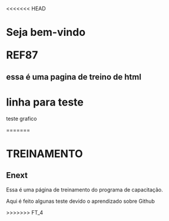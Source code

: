<<<<<<< HEAD
<h1>Seja bem-vindo</>
<p>REF87</p>
<h2> essa é uma pagina de treino de html</h2>
<h1>linha para teste</h1
asdabusidhaklncauiahwpdoas
<p>teste grafico</p
alksdaklscmansvjna>
=======
<h1>TREINAMENTO</h1>
<h2>Enext</h2>
<p>Essa é uma página de treinamento do programa de capacitação.</p>
<p>Aqui é feito algunas teste devido o aprendizado sobre Github</p>
>>>>>>> FT_4
